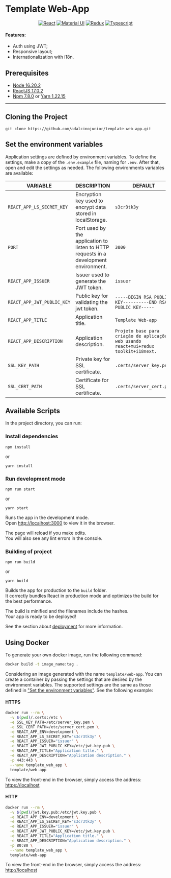 # Template Web-App

<div align="center">

[![React][react-bagde]][react-url]
[![Material UI][mui-badge]][mui-url]
[![Redux][redux-badge]][redux-url]
[![Typescript][typescript-badge]][typescript-url]

</div>

#### Features:

- Auth using JWT;
- Responsive layout;
- Internationalization with i18n.

## Prerequisites

- [Node 16.20.2](https://nodejs.org/en/download/)
- [ReactJS 17.0.2](https://pt-br.reactjs.org/)
- [Npm 7.8.0](https://www.npmjs.com) or  [Yarn 1.22.15](https://yarnpkg.com)

---

## Cloning the Project

```
git clone https://github.com/adalcinojunior/template-web-app.git
```

## Set the environment variables

Application settings are defined by environment variables. To define the settings, make a copy of the `.env.example`
file, naming for `.env`. After that, open and edit the settings as needed. The following environments variables are
available:

| VARIABLE                  | DESCRIPTION                                                        | DEFAULT                  |
|---------------------------|--------------------------------------------------------------------|--------------------------|
| `REACT_APP_LS_SECRET_KEY` | Encryption key used to encrypt data stored in localStorage.        | `s3cr3tk3y`              |
| `PORT`               | Port used by the application to listen to HTTP requests in a development environment. | `3000`                     |
| `REACT_APP_ISSUER` | Issuer used to generate the JWT token.        | `issuer`              |
| `REACT_APP_JWT_PUBLIC_KEY` | Public key for validating the jwt token.        | `-----BEGIN RSA PUBLIC KEY----------END RSA PUBLIC KEY-----`              |
| `REACT_APP_TITLE` | Application title.        | `Template Web-app`              |
| `REACT_APP_DESCRIPTION` | Application description.        | `Projeto base para criação de aplicações web usando react+mui+redux toolkit+i18next.`              |
| `SSL_KEY_PATH` | Private key for SSL certificate.        | `.certs/server_key.pem`              |
| `SSL_CERT_PATH` | Certificate for SSL certificate.        | `.certs/server_cert.pem`              |

## Available Scripts

In the project directory, you can run:

### Install dependencies

```
npm install
```

or

```
yarn install
```

### Run development mode

```
npm run start
```

or

```
yarn start
```

Runs the app in the development mode.\
Open [http://localhost:3000](http://localhost:3000) to view it in the browser.

The page will reload if you make edits.\
You will also see any lint errors in the console.

### Building of project

```
npm run build
```

or

```
yarn build
```

Builds the app for production to the `build` folder.\
It correctly bundles React in production mode and optimizes the build for the best performance.

The build is minified and the filenames include the hashes.\
Your app is ready to be deployed!

See the section about [deployment](https://facebook.github.io/create-react-app/docs/deployment) for more information.

## Using Docker

To generate your own docker image, run the following command:

```sh
docker build -t image_name:tag .
```

Considering an image generated with the name `template/web-app`. You can create a container by passing the
settings that are desired by the environment variables. The supported settings are the same as those defined
in ["Set the environment variables"](#set-the-environment-variables). See the following example:

#### HTTPS
```sh
docker run --rm \
  -v $(pwd)/.certs:/etc \
  -e SSL_KEY_PATH=/etc/server_key.pem \
  -e SSL_CERT_PATH=/etc/server_cert.pem \
  -e REACT_APP_ENV=development \
  -e REACT_APP_LS_SECRET_KEY="s3cr3tk3y" \
  -e REACT_APP_ISSUER="issuer" \
  -e REACT_APP_JWT_PUBLIC_KEY=/etc/jwt.key.pub \
  -e REACT_APP_TITLE="Application title." \
  -e REACT_APP_DESCRIPTION="Application description." \
  -p 443:443 \
  --name template_web_app \
  template/web-app
```

To view the front-end in the browser, simply access the address: [https://localhost](https://localhost)

#### HTTP
```sh
docker run --rm \
  -v $(pwd)/jwt.key.pub:/etc/jwt.key.pub \
  -e REACT_APP_ENV=development \
  -e REACT_APP_LS_SECRET_KEY="s3cr3tk3y" \
  -e REACT_APP_ISSUER="issuer" \
  -e REACT_APP_JWT_PUBLIC_KEY=/etc/jwt.key.pub \
  -e REACT_APP_TITLE="Application title." \
  -e REACT_APP_DESCRIPTION="Application description." \
  -p 80:80 \
  --name template_web_app \
  template/web-app
```

To view the front-end in the browser, simply access the address: [http://localhost](http://localhost)

[//]: # (These are reference links used in the body of this note.)

[license-badge]: https://shields.io/badge/-Apache2-E93824?style=plastic&logo=apache

[license-url]: https://github.com/smtc-sefaz-pb/web-app/blob/main/LICENSE

[node-badge]: https://shields.io/badge/-Node-gray?style=plastic&logo=node.js

[node-url]: https://nodejs.org

[typescript-badge]: https://shields.io/badge/-Typescript-lightblue?style=plastic&logo=typescript

[typescript-url]: https://www.typescriptlang.org/

[react-bagde]: https://shields.io/badge/-React-20232A?style=plastic&logo=react

[react-url]: https://pt-br.reactjs.org/

[redux-badge]: https://shields.io/badge/-Redux-purple?style=plastic&logo=redux

[redux-url]: https://redux.js.org/

[mui-badge]:https://shields.io/badge/-MaterialUI-white?style=plastic&logo=mui

[mui-url]: https://material-ui.com/pt/
